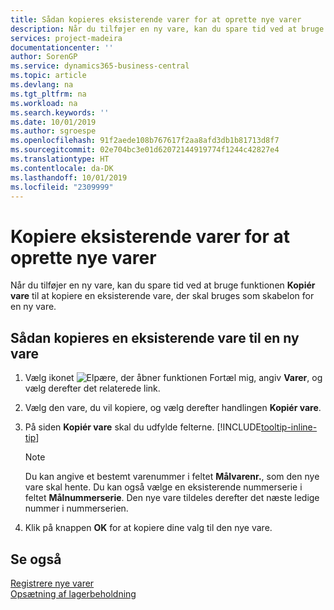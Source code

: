 ```yaml
---
title: Sådan kopieres eksisterende varer for at oprette nye varer
description: Når du tilføjer en ny vare, kan du spare tid ved at bruge funktionen Kopiér vare til at kopiere en eksisterende vare, der skal bruges som skabelon for en ny vare.
services: project-madeira
documentationcenter: ''
author: SorenGP
ms.service: dynamics365-business-central
ms.topic: article
ms.devlang: na
ms.tgt_pltfrm: na
ms.workload: na
ms.search.keywords: ''
ms.date: 10/01/2019
ms.author: sgroespe
ms.openlocfilehash: 91f2aede108b767617f2aa8afd3db1b81713d8f7
ms.sourcegitcommit: 02e704bc3e01d62072144919774f1244c42827e4
ms.translationtype: HT
ms.contentlocale: da-DK
ms.lasthandoff: 10/01/2019
ms.locfileid: "2309999"
---
```

# <a name="copy-existing-items-to-create-new-items"></a>Kopiere eksisterende varer for at oprette nye varer
Når du tilføjer en ny vare, kan du spare tid ved at bruge funktionen **Kopiér vare** til at kopiere en eksisterende vare, der skal bruges som skabelon for en ny vare.  

## <a name="to-copy-an-existing-item-to-a-new-item"></a>Sådan kopieres en eksisterende vare til en ny vare  
1. Vælg ikonet ![Elpære, der åbner funktionen Fortæl mig](media/ui-search/search_small.png "Fortæl mig, hvad du vil foretage dig"), angiv **Varer**, og vælg derefter det relaterede link.  
2. Vælg den vare, du vil kopiere, og vælg derefter handlingen **Kopiér vare**.  
3. På siden **Kopiér vare** skal du udfylde felterne. [!INCLUDE[tooltip-inline-tip](includes/tooltip-inline-tip_md.md)]

    > [!NOTE]  
    > Du kan angive et bestemt varenummer i feltet **Målvarenr.**, som den nye vare skal hente. Du kan også vælge en eksisterende nummerserie i feltet **Målnummerserie**. Den nye vare tildeles derefter det næste ledige nummer i nummerserien.  

5. Klik på knappen **OK** for at kopiere dine valg til den nye vare.  

## <a name="see-also"></a>Se også  
[Registrere nye varer](inventory-how-register-new-items.md)  
[Opsætning af lagerbeholdning](inventory-setup-inventory.md)

